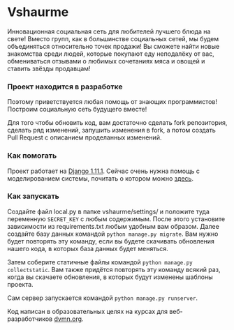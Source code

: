 ﻿# Vshaurme

Инновационная социальная сеть для любителей лучшего блюда на свете! Вместо групп, как в большинстве социальных сетей, мы будем объединяться 
относительно точек продажи! Вы сможете найти новые знакомства среди людей, которые покупают еду неподалёку от вас, 
обмениваться отзывами о любимых сочетаниях мяса и овощей и ставить звёзды продавцам! 

### Проект находится в разработке 

Поэтому приветствуется любая помощь от знающих программистов! Построим социальную сеть будущего вместе! 

Для того чтобы обновить код, вам достаточно сделать fork репозитория, сделать ряд изменений, запушить изменения в fork, а потом создать Pull Request с описанием проделанных изменений. 

### Как помогать 

Проект работает на [Django 1.11.1](https://www.djangoproject.com).
Сейчас очень нужна помощь с моделированием системы, почитать о котором можно [здесь](https://docs.djangoproject.com/en/1.11/intro/tutorial02/#craeting-models).

### Как запускать 
Создайте файл local.py в папке vshaurme/settings/ и положите туда переменную `SECRET_KEY` с любым содержимым. 
После этого установите зависимости из requirements.txt любым удобным вам образом. 
Далее создайте базу данных командой ```python manage.py migrate```. Вам нужно будет повторять эту команду, если вы будете скачивать обновления нашего кода, в которых база данных будет меняться. 

Затем соберите статичные файлы командой ```python manage.py collectstatic```. Вам также придётся повторять эту команду всякий раз, когда вы скачаете обновления, в которых будут изменены шаблоны проекта. 

Сам сервер запускается командой ```python manage.py runserver```. 


Код написан в образовательных целях на курсах для веб-разработчиков [dvmn.org](https://dvmn.org/).

